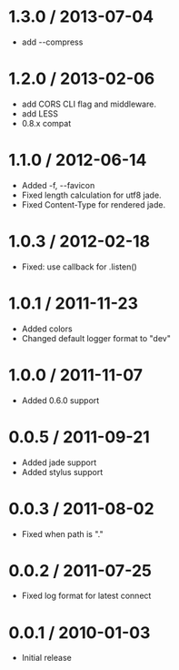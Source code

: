 
1.3.0 / 2013-07-04 
==================

 * add --compress

1.2.0 / 2013-02-06 
==================

  * add CORS CLI flag and middleware.
  * add LESS
  * 0.8.x compat

1.1.0 / 2012-06-14 
==================

  * Added -f, --favicon <path>
  * Fixed length calculation for utf8 jade.
  * Fixed Content-Type for rendered jade.

1.0.3 / 2012-02-18 
==================

  * Fixed: use callback for .listen()

1.0.1 / 2011-11-23 
==================

  * Added colors
  * Changed default logger format to "dev"

1.0.0 / 2011-11-07 
==================

  * Added 0.6.0 support

0.0.5 / 2011-09-21 
==================

  * Added jade support
  * Added stylus support

0.0.3 / 2011-08-02 
==================

  * Fixed when path is "."

0.0.2 / 2011-07-25 
==================

  * Fixed log format for latest connect

0.0.1 / 2010-01-03
==================

  * Initial release
